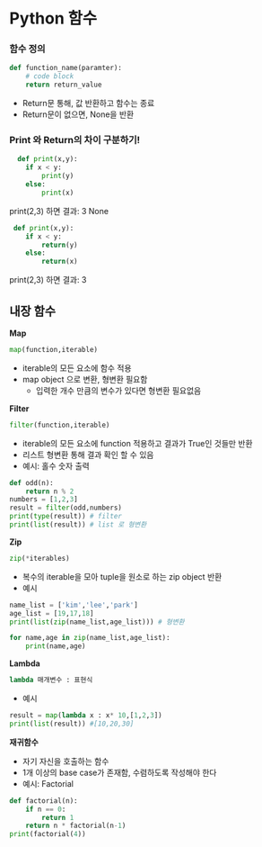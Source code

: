 # Python 함수

### 함수 정의
``` python
def function_name(paramter):
    # code block
    return return_value
```
- Return문 통해, 값 반환하고 함수는 종료
- Return문이 없으면, None을 반환

### Print 와 Return의 차이 구분하기!
```python
  def print(x,y):
    if x < y:
        print(y)
    else:
        print(x)
```
   print(2,3) 하면 결과: 3 None
```python
 def print(x,y):
    if x < y:
        return(y)
    else:
        return(x)
```
print(2,3) 하면 결과: 3

## 내장 함수

**Map**
```python
map(function,iterable)
```
- iterable의 모든 요소에 함수 적용
- map object 으로 변환, 형변환 필요함
    - 입력한 개수 만큼의 변수가 있다면 형변환 필요없음

**Filter**
```python
filter(function,iterable)
```
- iterable의 모든 요소에 function 적용하고 결과가 True인 것들만 반환
- 리스트 형변환 통해 결과 확인 할 수 있음
- 예시: 홀수 숫자 출력
```python
def odd(n):
    return n % 2
numbers = [1,2,3]
result = filter(odd,numbers)
print(type(result)) # filter
print(list(result)) # list 로 형변환
```
**Zip**
```python
zip(*iterables)
```
- 복수의 iterable을 모아 tuple을 원소로 하는 zip object 반환
- 예시
```python
name_list = ['kim','lee','park']
age_list = [19,17,18]
print(list(zip(name_list,age_list))) # 형변환

for name,age in zip(name_list,age_list):
    print(name,age) 
```

**Lambda**
```python
lambda 매개변수 : 표현식
```
- 예시
```python
result = map(lambda x : x* 10,[1,2,3])
print(list(result)) #[10,20,30]
```

**재귀함수**
- 자기 자신을 호출하는 함수
- 1개 이상의 base case가 존재함, 수렴하도록 작성해야 한다
- 예시: Factorial
```python
def factorial(n):
    if n == 0:
        return 1
    return n * factorial(n-1)
print(factorial(4))
```